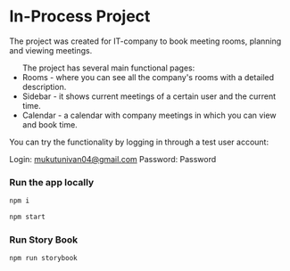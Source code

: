 # In-Process Project

<p>The project was created for IT-company to book meeting rooms, planning and viewing meetings.</p>

<ul>The project has several main functional pages:
<li>Rooms - where you can see all the company's rooms with a detailed description.</li>
<li>Sidebar - it shows current meetings of a certain user and the current time.</li>
<li>Calendar - a calendar with company meetings in which you can view and book time.</li>
</ul>
<p>You can try the functionality by logging in through a test user account:

<span>Login: mukutunivan04@gmail.com Password: Password</span>
</p>

### Run the app locally

```sh
npm i
```

```sh
npm start
```

### Run Story Book

```sh
npm run storybook
```
